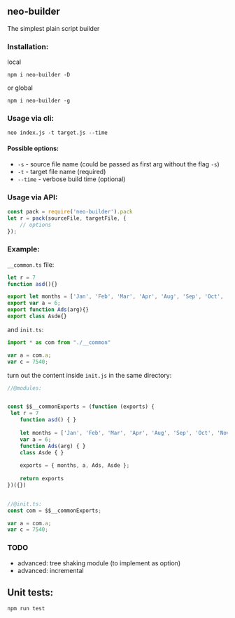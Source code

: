 ## neo-builder

The simplest plain script builder

### Installation: 

local

```
npm i neo-builder -D
```

or global

```
npm i neo-builder -g
```

### Usage via cli: 

```
neo index.js -t target.js --time
```

#### Possible options: 

- `-s` - source file name (could be passed as first arg without the flag `-s`)
- `-t` - target file name (required)
- `--time` - verbose build time (optional)

### Usage via API: 

```js
const pack = require('neo-builder').pack
let r = pack(sourceFile, targetFile, {
    // options
});
```

### Example: 

`__common.ts` file: 

```javascript
let r = 7
function asd(){}

export let months = ['Jan', 'Feb', 'Mar', 'Apr', 'Aug', 'Sep', 'Oct', 'Nov', 'Dec'];
export var a = 6;
export function Ads(arg){}
export class Asde{}
```

and `init.ts`:

```typescript
import * as com from "./__common"

var a = com.a;
var c = 7540;
```


turn out the content inside `init.js` in the same directory:


```js
//@modules:


const $$__commonExports = (function (exports) {
 let r = 7
	function asd() { }
	
	let months = ['Jan', 'Feb', 'Mar', 'Apr', 'Aug', 'Sep', 'Oct', 'Nov', 'Dec'];
	var a = 6;
	function Ads(arg) { }
	class Asde { }
	
	exports = { months, a, Ads, Asde };
	
	return exports 
})({})


//@init.ts: 
const com = $$__commonExports;

var a = com.a;
var c = 7540;
```



### TODO

- advanced: tree shaking module (to implement as option)
- advanced: incremental


## Unit tests: 

```
npm run test
```


